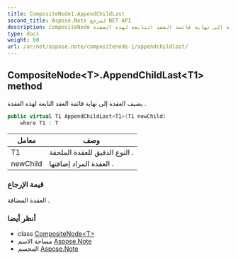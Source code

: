 ```yaml
---
title: CompositeNode1.AppendChildLast
second_title: Aspose.Note لمرجع NET API
description: CompositeNode طريقة. يضيف العقدة إلى نهاية قائمة العقد التابعة لهذه العقدة .
type: docs
weight: 60
url: /ar/net/aspose.note/compositenode-1/appendchildlast/
---
```

## CompositeNode&lt;T&gt;.AppendChildLast&lt;T1&gt; method

يضيف العقدة إلى نهاية قائمة العقد التابعة لهذه العقدة .

```csharp
public virtual T1 AppendChildLast<T1>(T1 newChild)
    where T1 : T
```

| معامل | وصف |
| --- | --- |
| T1 | النوع الدقيق للعقدة الملحقة . |
| newChild | العقدة المراد إضافتها . |

### قيمة الإرجاع

العقدة المضافة .

### أنظر أيضا

* class [CompositeNode&lt;T&gt;](../)
* مساحة الاسم [Aspose.Note](../../compositenode-1/)
* المجسم [Aspose.Note](../../../)


